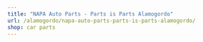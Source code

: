 ```yaml
---
title: "NAPA Auto Parts - Parts is Parts Alamogordo"
url: /alamogordo/napa-auto-parts-parts-is-parts-alamogordo/
shop: car parts
---
```

